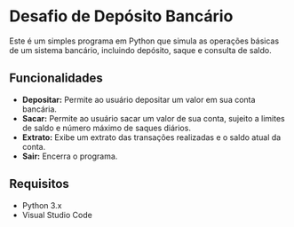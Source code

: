 # Desafio de Depósito Bancário

Este é um simples programa em Python que simula as operações básicas de um sistema bancário, incluindo depósito, saque e consulta de saldo.

## Funcionalidades

- **Depositar:** Permite ao usuário depositar um valor em sua conta bancária.
- **Sacar:** Permite ao usuário sacar um valor de sua conta, sujeito a limites de saldo e número máximo de saques diários.
- **Extrato:** Exibe um extrato das transações realizadas e o saldo atual da conta.
- **Sair:** Encerra o programa.

## Requisitos

- Python 3.x
- Visual Studio Code
